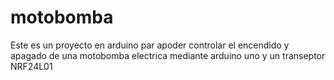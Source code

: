 # motobomba
Este es un proyecto en arduino par apoder controlar el encendido y apagado de una motobomba electrica 
mediante arduino uno y un transeptor NRF24L01
